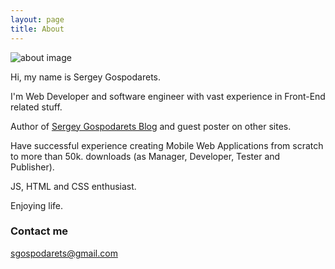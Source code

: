 ```yaml
---
layout: page
title: About
---
```


<div class="about-image-wrapper">
    <img src="{{ site.baseurl }}/images/about.png" alt="about image"/>
</div>

Hi, my name is Sergey Gospodarets.

I'm Web Developer and software engineer with vast experience in Front-End related stuff.

Author of [Sergey Gospodarets Blog](http://blog.gospodarets.com/) and guest poster on other sites.

Have successful experience creating Mobile Web Applications from scratch to more than 50k. downloads (as Manager, Developer, Tester and Publisher).

JS, HTML and CSS enthusiast.

Enjoying life.

### Contact me

[sgospodarets@gmail.com](mailto:sgospodarets@gmail.com)